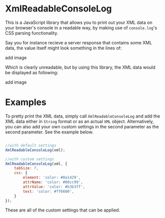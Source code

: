 # XmlReadableConsoleLog #

This is a JavaScript library that allows you to print out your XML data on your browser's console in a readable way, by making use of `console.log`'s CSS parsing functionality. 

Say you for instance recieve a server response that contains some XML data, the value itself might look something in the lines of: 

add image

Which is clearly unreadable, but by using this library, the XML data would be displayed as following: 

add image

# Examples #

To pretty print the XML data, simply call `XmlReadableConsoleLog` and add the XML data either in `String` format or as an actual `XML` object. Alternatively, you can also add your own custom settings in the second parameter as the second parameter. See the example below. 

```javascript 

//with default settings
XmlReadableConsoleLog(xml);

//with custom settings
XmlReadableConsoleLog(xml, {
	tabSize: 7,
	css: {
		element: 'color: #0a1429',
		attrName: 'color: #00cc99',
		attrValue: 'color: #b3b3ff',
		text: 'color: #ff6600',
	}
});

```

These are all of the custom settings that can be applied. 

